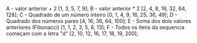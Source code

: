 A - valor anterior + 2 [1, 3, 5, 7, 9];
B - valor anterior \* 2 [2, 4, 8, 16, 32, 64, 128];
C - Quadrado de um número inteiro [0, 1, 4, 9, 16, 25, 36, 49];
D - Quadrado dos números pares [4, 16, 36, 64, 100];
E - Soma dos dois valores anteriores (Fibonacci) [1, 1, 2, 3, 5, 8, 13];
F - Todos os itens da sequencia começam com a letra "d" [2, 10, 12, 16, 17, 18, 19, 200];
